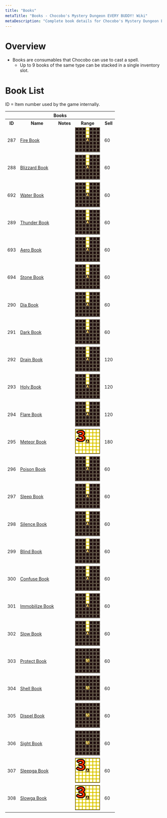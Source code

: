 ```yaml
---
title: "Books"
metaTitle: "Books - Chocobo's Mystery Dungeon EVERY BUDDY! Wiki"
metaDescription: "Complete book details for Chocobo's Mystery Dungeon EVERY BUDDY!"
---
```


# Overview

- Books are consumables that Chocobo can use to cast a spell.
    - Up to 9 books of the same type can be stacked in a single inventory slot.

# Book List

ID = Item number used by the game internally.

<table class="itemList">
  <tr>
    <th colspan="5">Books</th>
  </tr>
  <tr>
    <th>ID</th>
    <th>Name</th>
    <th>Notes</th>
    <th>Range</th>
    <th>Sell</th>
  </tr>
  <tr>
    <td>287</td>
    <td class="itemName"><a href="#fire-book">Fire Book</a></td>
    <td></td>
    <td class="range"><img src="../images/other/3_ahead.png"/></td>
    <td>60</td>
  </tr>
  <tr>
    <td>288</td>
    <td class="itemName"><a href="#blizzard-book">Blizzard Book</a></td>
    <td></td>
    <td class="range"><img src="../images/other/3_ahead.png"/></td>
    <td>60</td>
  </tr>
  <tr>
    <td>692</td>
    <td class="itemName"><a href="#water-book">Water Book</a></td>
    <td></td>
    <td class="range"><img src="../images/other/3_ahead.png"/></td>
    <td>60</td>
  </tr>
  <tr>
    <td>289</td>
    <td class="itemName"><a href="#thunder-book">Thunder Book</a></td>
    <td></td>
    <td class="range"><img src="../images/other/3_ahead.png"/></td>
    <td>60</td>
  </tr>
  <tr>
    <td>693</td>
    <td class="itemName"><a href="#aero-book">Aero Book</a></td>
    <td></td>
    <td class="range"><img src="../images/other/3_ahead.png"/></td>
    <td>60</td>
  </tr>
  <tr>
    <td>694</td>
    <td class="itemName"><a href="#stone-book">Stone Book</a></td>
    <td></td>
    <td class="range"><img src="../images/other/3_ahead.png"/></td>
    <td>60</td>
  </tr>
  <tr>
    <td>290</td>
    <td class="itemName"><a href="#dia-book">Dia Book</a></td>
    <td></td>
    <td class="range"><img src="../images/other/3_ahead.png"/></td>
    <td>60</td>
  </tr>
  <tr>
    <td>291</td>
    <td class="itemName"><a href="#dark-book">Dark Book</a></td>
    <td></td>
    <td class="range"><img src="../images/other/3_ahead.png"/></td>
    <td>60</td>
  </tr>
  <tr>
    <td>292</td>
    <td class="itemName"><a href="#drain-book">Drain Book</a></td>
    <td></td>
    <td class="range"><img src="../images/other/3_ahead.png"/></td>
    <td>120</td>
  </tr>
  <tr>
    <td>293</td>
    <td class="itemName"><a href="#holy-book">Holy Book</a></td>
    <td></td>
    <td class="range"><img src="../images/other/3_ahead.png"/></td>
    <td>120</td>
  </tr>
  <tr>
    <td>294</td>
    <td class="itemName"><a href="#flare-book">Flare Book</a></td>
    <td></td>
    <td class="range"><img src="../images/other/3_ahead.png"/></td>
    <td>120</td>
  </tr>
  <tr>
    <td>295</td>
    <td class="itemName"><a href="#meteor-book">Meteor Book</a></td>
    <td></td>
    <td class="range"><img src="../images/other/3_radius.png"/></td>
    <td>180</td>
  </tr>
  <tr>
    <td>296</td>
    <td class="itemName"><a href="#poison-book">Poison Book</a></td>
    <td></td>
    <td class="range"><img src="../images/other/3_ahead.png"/></td>
    <td>60</td>
  </tr>
  <tr>
    <td>297</td>
    <td class="itemName"><a href="#sleep-book">Sleep Book</a></td>
    <td></td>
    <td class="range"><img src="../images/other/3_ahead.png"/></td>
    <td>60</td>
  </tr>
  <tr>
    <td>298</td>
    <td class="itemName"><a href="#silence-book">Silence Book</a></td>
    <td></td>
    <td class="range"><img src="../images/other/3_ahead.png"/></td>
    <td>60</td>
  </tr>
  <tr>
    <td>299</td>
    <td class="itemName"><a href="#blind-book">Blind Book</a></td>
    <td></td>
    <td class="range"><img src="../images/other/3_ahead.png"/></td>
    <td>60</td>
  </tr>
  <tr>
    <td>300</td>
    <td class="itemName"><a href="#confuse-book">Confuse Book</a></td>
    <td></td>
    <td class="range"><img src="../images/other/3_ahead.png"/></td>
    <td>60</td>
  </tr>
  <tr>
    <td>301</td>
    <td class="itemName"><a href="#immobilize-book">Immobilize Book</a></td>
    <td></td>
    <td class="range"><img src="../images/other/3_ahead.png"/></td>
    <td>60</td>
  </tr>
  <tr>
    <td>302</td>
    <td class="itemName"><a href="#slow-book">Slow Book</a></td>
    <td></td>
    <td class="range"><img src="../images/other/3_ahead.png"/></td>
    <td>60</td>
  </tr>
  <tr>
    <td>303</td>
    <td class="itemName"><a href="#protect-book">Protect Book</a></td>
    <td></td>
    <td class="range"><img src="../images/other/self.png"/></td>
    <td>60</td>
  </tr>
  <tr>
    <td>304</td>
    <td class="itemName"><a href="#shell-book">Shell Book</a></td>
    <td></td>
    <td class="range"><img src="../images/other/self.png"/></td>
    <td>60</td>
  </tr>
  <tr>
    <td>305</td>
    <td class="itemName"><a href="#dispel-book">Dispel Book</a></td>
    <td></td>
    <td class="range"><img src="../images/other/self.png"/></td>
    <td>60</td>
  </tr>
  <tr>
    <td>306</td>
    <td class="itemName"><a href="#sight-book">Sight Book</a></td>
    <td></td>
    <td class="range"><img src="../images/other/self.png"/></td>
    <td>60</td>
  </tr>
  <tr>
    <td>307</td>
    <td class="itemName"><a href="#sleepga-book">Sleepga Book</a></td>
    <td></td>
    <td class="range"><img src="../images/other/3_radius.png"/></td>
    <td>60</td>
  </tr>
  <tr>
    <td>308</td>
    <td class="itemName"><a href="#slowga-book">Slowga Book</a></td>
    <td></td>
    <td class="range"><img src="../images/other/3_radius.png"/></td>
    <td>60</td>
  </tr>
</table>
